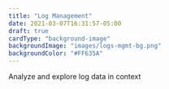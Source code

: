 ```yaml
---
title: "Log Management"
date: 2021-03-07T16:31:57-05:00
draft: true
cardType: "background-image"
backgroundImage: "images/logs-mgmt-bg.png"
backgroundColor: "#FF635A"
---
```

Analyze and explore log data in context
